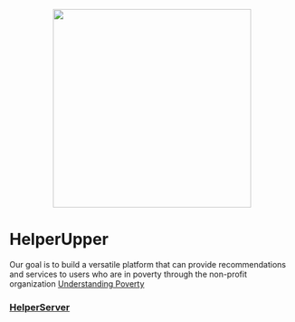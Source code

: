<img style="width:350px; display:block; margin:auto" src="http://static1.squarespace.com/static/53741313e4b0e00f980d6a77/t/5382bcc2e4b037295d9886a5/1466784825641/?format=1500w"></img>

# HelperUpper

Our goal is to build a versatile platform that can provide recommendations and services to users who are in poverty through the non-profit organization [Understanding Poverty](http://www.understandingpoverty.com/#understanding-poverty)


### [HelperServer](server)
